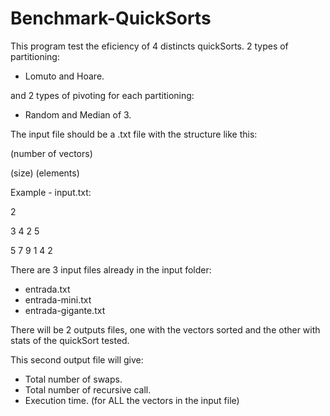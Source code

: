 # Benchmark-QuickSorts
This program test the eficiency of 4 distincts quickSorts.
2 types of partitioning:
- Lomuto and Hoare. 

and 2 types of pivoting for each partitioning: 
- Random and Median of 3.

The input file should be a .txt file with the structure like this:

(number of vectors) 

(size)  (elements)

Example - input.txt: 

2 

3 4 2 5 

5 7 9 1 4 2

There are 3 input files already in the input folder:
- entrada.txt
- entrada-mini.txt
- entrada-gigante.txt

There will be 2 outputs files, one with the vectors sorted 
and the other with stats of the quickSort tested.

This second output file will give: 
- Total number of swaps.
- Total number of recursive call.
- Execution time. (for ALL the vectors in the input file)
